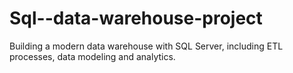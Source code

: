 # Sql--data-warehouse-project
Building a modern data warehouse with SQL Server, including ETL processes, data modeling and analytics.
